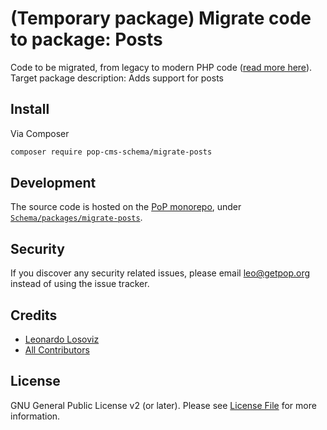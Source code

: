 # (Temporary package) Migrate code to package: Posts

Code to be migrated, from legacy to modern PHP code ([read more here](https://github.com/leoloso/PoP#codebase-migration)). Target package description:  Adds support for posts

## Install

Via Composer

``` bash
composer require pop-cms-schema/migrate-posts
```

## Development

The source code is hosted on the [PoP monorepo](https://github.com/leoloso/PoP), under [`Schema/packages/migrate-posts`](https://github.com/leoloso/PoP/tree/master/layers/Schema/packages/migrate-posts).

## Security

If you discover any security related issues, please email leo@getpop.org instead of using the issue tracker.

## Credits

- [Leonardo Losoviz][link-author]
- [All Contributors][link-contributors]

## License

GNU General Public License v2 (or later). Please see [License File](LICENSE.md) for more information.

[ico-version]: https://img.shields.io/packagist/v/pop-cms-schema/posts.svg?style=flat-square
[ico-license]: https://img.shields.io/badge/license-GPLv2-brightgreen.svg?style=flat-square
[ico-travis]: https://img.shields.io/travis/pop-cms-schema/posts/master.svg?style=flat-square
[ico-scrutinizer]: https://img.shields.io/scrutinizer/coverage/g/pop-cms-schema/posts.svg?style=flat-square
[ico-code-quality]: https://img.shields.io/scrutinizer/g/pop-cms-schema/posts.svg?style=flat-square
[ico-downloads]: https://img.shields.io/packagist/dt/pop-cms-schema/posts.svg?style=flat-square

[link-packagist]: https://packagist.org/packages/pop-cms-schema/posts
[link-travis]: https://travis-ci.org/pop-cms-schema/posts
[link-scrutinizer]: https://scrutinizer-ci.com/g/pop-cms-schema/posts/code-structure
[link-code-quality]: https://scrutinizer-ci.com/g/pop-cms-schema/posts
[link-downloads]: https://packagist.org/packages/pop-cms-schema/posts
[link-author]: https://github.com/leoloso
[link-contributors]: ../../../../../../contributors
